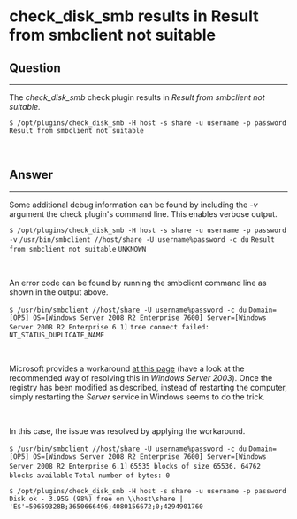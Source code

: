 # check\_disk\_smb results in Result from smbclient not suitable

## Question

* * * * *

The *check\_disk\_smb* check plugin results in *Result from smbclient not suitable.*

`$ /opt/plugins/check_disk_smb -H host -s share -u username -p password`
`Result from smbclient not suitable`

 

## Answer

* * * * *

Some additional debug information can be found by including the *-v* argument the check plugin's command line. This enables verbose output.

`$ /opt/plugins/check_disk_smb -H host -s share -u username -p password -v`
`/usr/bin/smbclient //host/share -U username%password -c du`
`Result from smbclient not suitable`
`UNKNOWN`

 

An error code can be found by running the smbclient command line as shown in the output above.

`$ /usr/bin/smbclient //host/share -U username%password -c du`
`Domain=[OP5] OS=[Windows Server 2008 R2 Enterprise 7600] Server=[Windows Server 2008 R2 Enterprise 6.1]`
`tree connect failed: NT_STATUS_DUPLICATE_NAME`

 

Microsoft provides a workaround [at this page](http://support.microsoft.com/kb/281308) (have a look at the recommended way of resolving this in *Windows Server 2003*). Once the registry has been modified as described, instead of restarting the computer, simply restarting the *Server* service in Windows seems to do the trick.

 

In this case, the issue was resolved by applying the workaround.

`$ /usr/bin/smbclient //host/share -U username%password -c du`
`Domain=[OP5] OS=[Windows Server 2008 R2 Enterprise 7600] Server=[Windows Server 2008 R2 Enterprise 6.1]`
`65535 blocks of size 65536. 64762 blocks available`
`Total number of bytes: 0`

`$ /opt/plugins/check_disk_smb -H host -s share -u username -p password`
`Disk ok - 3.95G (98%) free on \\host\share | 'E$'=50659328B;3650666496;4080156672;0;4294901760`

